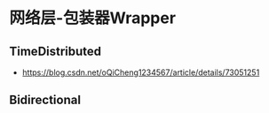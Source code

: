 # 网络层-包装器Wrapper
## TimeDistributed
+ https://blog.csdn.net/oQiCheng1234567/article/details/73051251
## Bidirectional 